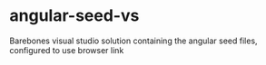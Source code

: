 # angular-seed-vs
Barebones visual studio solution containing the angular seed files, configured to use browser link
